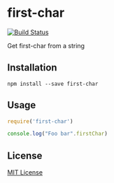 # first-char

[![Build Status](https://travis-ci.org/Inndy/first-char.svg?branch=master)](https://travis-ci.org/Inndy/first-char)

Get first-char from a string

## Installation

`npm install --save first-char`

## Usage

```javascript
require('first-char')

console.log("Foo bar".firstChar)
```

## License

[MIT License](LICENSE)
